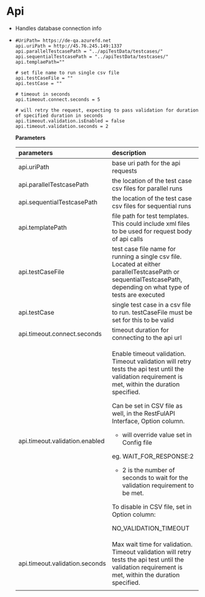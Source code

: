 # Api



* Handles database connection info
* ```text
  #UriPath= https://de-qa.azurefd.net
  api.uriPath = http://45.76.245.149:1337
  api.parallelTestcasePath = "../apiTestData/testcases/"
  api.sequentialTestcasePath = "../apiTestData/testcases/"
  api.templaePath=""

  # set file name to run single csv file
  api.testCaseFile = ""
  api.testCase = ""

  # timeout in seconds
  api.timeout.connect.seconds = 5

  # will retry the request, expecting to pass validation for duration of specified duration in seconds
  api.timeout.validation.isEnabled = false
  api.timeout.validation.seconds = 2
  ```



  **Parameters**

  <table>
    <thead>
      <tr>
        <th style="text-align:left">parameters</th>
        <th style="text-align:left">description</th>
      </tr>
    </thead>
    <tbody>
      <tr>
        <td style="text-align:left">api.uriPath</td>
        <td style="text-align:left">base uri path for the api requests</td>
      </tr>
      <tr>
        <td style="text-align:left">api.parallelTestcasePath</td>
        <td style="text-align:left">the location of the test case csv files for parallel runs</td>
      </tr>
      <tr>
        <td style="text-align:left">api.sequentialTestcasePath</td>
        <td style="text-align:left">the location of the test case csv files for sequential runs</td>
      </tr>
      <tr>
        <td style="text-align:left">api.templatePath</td>
        <td style="text-align:left">file path for test templates. This could include xml files to be used
          for request body of api calls</td>
      </tr>
      <tr>
        <td style="text-align:left">api.testCaseFile</td>
        <td style="text-align:left">test case file name for running a single csv file. Located at either parallelTestcasePath
          or sequentialTestcasePath, depending on what type of tests are executed</td>
      </tr>
      <tr>
        <td style="text-align:left">api.testCase</td>
        <td style="text-align:left">single test case in a csv file to run. testCaseFile must be set for this
          to be valid</td>
      </tr>
      <tr>
        <td style="text-align:left">api.timeout.connect.seconds</td>
        <td style="text-align:left">timeout duration for connecting to the api url</td>
      </tr>
      <tr>
        <td style="text-align:left">api.timeout.validation.enabled</td>
        <td style="text-align:left">
          <p>Enable timeout validation. Timeout validation will retry tests the api
            test until the validation requirement is met, within the duration specified.</p>
          <p></p>
          <p>Can be set in CSV file as well, in the RestFulAPI Interface, Option column.</p>
          <ul>
            <li>will override value set in Config file</li>
          </ul>
          <p>eg. WAIT_FOR_RESPONSE:2</p>
          <ul>
            <li>2 is the number of seconds to wait for the validation requirement to be
              met.</li>
          </ul>
          <p>To disable in CSV file, set in Option column:</p>
          <p>NO_VALIDATION_TIMEOUT</p>
        </td>
      </tr>
      <tr>
        <td style="text-align:left">api.timeout.validation.seconds</td>
        <td style="text-align:left">Max wait time for validation. Timeout validation will retry tests the
          api test until the validation requirement is met, within the duration specified.</td>
      </tr>
      <tr>
        <td style="text-align:left"></td>
        <td style="text-align:left"></td>
      </tr>
    </tbody>
  </table>

